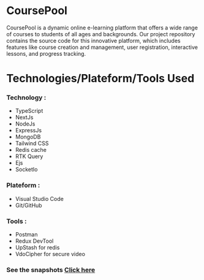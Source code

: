 # CoursePool

CoursePool is a dynamic online e-learning platform that offers a wide range of courses to students of all ages and backgrounds. Our project repository contains the source code for this innovative platform, which includes features like course creation and management, user registration, interactive lessons, and progress tracking.

# Technologies/Plateform/Tools Used

### Technology :

- TypeScript
- NextJs
- NodeJs
- ExpressJs
- MongoDB
- Tailwind CSS
- Redis cache
- RTK Query
- Ejs
- SocketIo

### Plateform :

- Visual Studio Code
- Git/GitHub

### Tools :

- Postman
- Redux DevTool
- UpStash for redis
- VdoCipher for secure video

### See the snapshots [Click here]('./Contents/Snapshots/snapshots.md)
